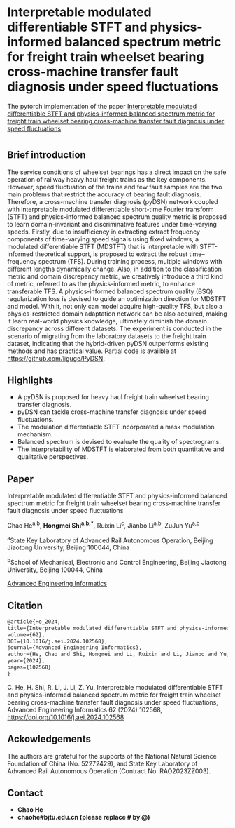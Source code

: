 # Interpretable modulated differentiable STFT and physics-informed balanced spectrum metric for freight train wheelset bearing cross-machine transfer fault diagnosis under speed fluctuations

The pytorch implementation of the paper [Interpretable modulated differentiable STFT and physics-informed balanced spectrum metric for freight train wheelset bearing cross-machine transfer fault diagnosis under speed fluctuations](https://doi.org/10.1016/j.aei.2024.102568)



# 

## Brief introduction  
The service conditions of wheelset bearings has a direct impact on the safe operation of railway heavy haul freight trains as the key components. However, speed fluctuation of the trains and few fault samples are the two main problems that restrict the accuracy of bearing fault diagnosis. Therefore, a cross-machine transfer diagnosis (pyDSN) network coupled with interpretable modulated differentiable short-time Fourier transform (STFT) and physics-informed balanced spectrum quality metric is proposed to learn domain-invariant and discriminative features under time-varying speeds. Firstly, due to insufficiency in extracting extract frequency components of time-varying speed signals using fixed windows, a modulated differentiable STFT (MDSTFT) that is interpretable with STFT-informed theoretical support, is proposed to extract the robust time–frequency spectrum (TFS). During training process, multiple windows with different lengths dynamically change. Also, in addition to the classification metric and domain discrepancy metric, we creatively introduce a third kind of metric, referred to as the physics-informed metric, to enhance transferable TFS. A physics-informed balanced spectrum quality (BSQ) regularization loss is devised to guide an optimization direction for MDSTFT and model. With it, not only can model acquire high-quality TFS, but also a physics-restricted domain adaptation network can be also acquired, making it learn real-world physics knowledge, ultimately diminish the domain discrepancy across different datasets. The experiment is conducted in the scenario of migrating from the laboratory datasets to the freight train dataset, indicating that the hybrid-driven pyDSN outperforms existing methods and has practical value. Partial code is availble at https://github.com/liguge/PyDSN.

## Highlights

- A pyDSN is proposed for heavy haul freight train wheelset bearing transfer diagnosis.
- pyDSN can tackle cross-machine transfer diagnosis under speed fluctuations.
- The modulation differentiable STFT incorporated a mask modulation mechanism.
- Balanced spectrum is devised to evaluate the quality of spectrograms.
- The interpretability of MDSTFT is elaborated from both quantitative and qualitative perspectives.


## Paper
Interpretable modulated differentiable STFT and physics-informed balanced spectrum metric for freight train wheelset bearing cross-machine transfer fault diagnosis under speed fluctuations 

Chao He<sup>a,b</sup>, **Hongmei Shi<sup>a,b,*</sup>**, Ruixin Li<sup>c</sup>, Jianbo Li<sup>a,b</sup>, ZuJun Yu<sup>a,b</sup>

<sup>a</sup>State Key Laboratory of Advanced Rail Autonomous Operation, Beijing Jiaotong University, Beijing 100044, China 

<sup>b</sup>School of Mechanical, Electronic and Control Engineering, Beijing Jiaotong University, Beijing 100044, China

[Advanced Engineering Informatics](https://www.sciencedirect.com/journal/advanced-engineering-informatics/vol/62/part/PA)



## Citation

```html
@article{He_2024, 
title={Interpretable modulated differentiable STFT and physics-informed balanced spectrum metric for freight train wheelset bearing cross-machine transfer fault diagnosis under speed fluctuations}, 
volume={62}, 
DOI={10.1016/j.aei.2024.102568}, 
journal={Advanced Engineering Informatics}, 
author={He, Chao and Shi, Hongmei and Li, Ruixin and Li, Jianbo and Yu, ZuJun}, 
year={2024}, 
pages={102568} 
}

```

C. He, H. Shi, R. Li, J. Li, Z. Yu, Interpretable modulated differentiable STFT and physics-informed balanced spectrum metric for freight train wheelset bearing cross-machine transfer fault diagnosis under speed fluctuations, Advanced Engineering Informatics 62 (2024) 102568, https://doi.org/10.1016/j.aei.2024.102568




## Ackowledgements
The authors are grateful for the supports of the National Natural Science Foundation of China (No. 52272429), and State Key Laboratory of Advanced Rail Autonomous Operation (Contract No. RAO2023ZZ003).



## Contact

- **Chao He**
- **chaohe#bjtu.edu.cn (please replace # by @)**

​      
